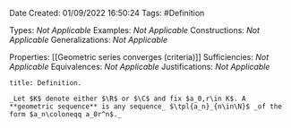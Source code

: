 <div class="topSpace"></div>

Date Created: 01/09/2022 16:50:24
Tags: #Definition

Types: _Not Applicable_
Examples: _Not Applicable_
Constructions: _Not Applicable_
Generalizations: _Not Applicable_

Properties: [[Geometric series converges (criteria)]]
Sufficiencies: _Not Applicable_
Equivalences: _Not Applicable_
Justifications: _Not Applicable_

``` ad-Definition
title: Definition.

_Let $K$ denote either $\R$ or $\C$ and fix $a_0,r\in K$. A **geometric sequence** is any sequence_ $\tpl{a_n}_{n\in\N}$ _of the form $a_n\coloneqq a_0r^n$._

```

